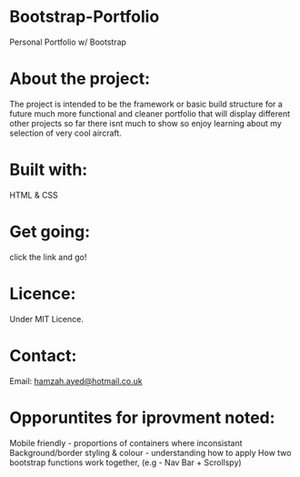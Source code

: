 # Bootstrap-Portfolio
Personal Portfolio w/ Bootstrap

# About the project:
  The project is intended to be the framework or basic build structure for a future much more functional and cleaner portfolio that will display different other projects so far there isnt much to show so enjoy learning about my selection of very cool aircraft.

# Built with:
  HTML & CSS

# Get going:
  click the link and go!

# Licence:
  Under MIT Licence.

# Contact:
  Email: hamzah.ayed@hotmail.co.uk

# Opporuntites for iprovment noted:
  Mobile friendly - proportions of containers where inconsistant
  Background/border styling & colour - understanding how to apply
  How two bootstrap functions work together, (e.g - Nav Bar + Scrollspy)
  
